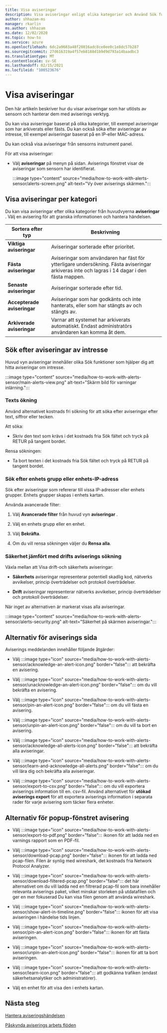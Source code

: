 ```yaml
---
title: Visa aviseringar
description: Visa aviseringar enligt olika kategorier och Använd Sök funktioner för att få hjälp att hitta aviseringar om intresse.
author: shhazam-ms
manager: rkarlin
ms.author: shhazam
ms.date: 12/02/2020
ms.topic: how-to
ms.service: azure
ms.openlocfilehash: 6dc2a9683a48f20816adc8ce0ee0c1e8dc57b287
ms.sourcegitcommit: 27d616319a4f57eb8188d1b9d9d793a14baadbc3
ms.translationtype: MT
ms.contentlocale: sv-SE
ms.lasthandoff: 02/15/2021
ms.locfileid: "100523676"
---
```

# <a name="view-alerts"></a>Visa aviseringar

Den här artikeln beskriver hur du visar aviseringar som har utlösts av sensorn och hanterar dem med aviserings verktyg.

Du kan visa aviseringar baserat på olika kategorier, till exempel aviseringar som har arkiverats eller fästs. Du kan också söka efter aviseringar av intresse, till exempel aviseringar baserat på en IP-eller MAC-adress.  

Du kan också visa aviseringar från sensorns instrument panel.

För att visa aviseringar:

- Välj **aviseringar** på menyn på sidan. Aviserings fönstret visar de aviseringar som sensorn har identifierat.

  :::image type="content" source="media/how-to-work-with-alerts-sensor/alerts-screen.png" alt-text="Vy över aviserings skärmen.":::

## <a name="view-alerts-by-category"></a>Visa aviseringar per kategori

Du kan visa aviseringar efter olika kategorier från huvudvyerna **aviseringar** . Välj en avisering för att granska informationen och hantera händelsen.

| Sortera efter typ | Beskrivning |
|--|--|
| **Viktiga aviseringar** | Aviseringar sorterade efter prioritet. |
| **Fästa aviseringar** | Aviseringar som användaren har fäst för ytterligare undersökning. Fästa aviseringar arkiveras inte och lagras i 14 dagar i den fästa mappen. |
| **Senaste aviseringar** | Aviseringar sorterade efter tid. |
| **Accepterade aviseringar** | Aviseringar som har godkänts och inte hanterats, eller som har stängts av och stängts av. |
| **Arkiverade aviseringar** | Varnar att systemet har arkiverats automatiskt. Endast administratörs användaren kan komma åt dem. |

## <a name="search-for-alerts-of-interest"></a>Sök efter aviseringar av intresse

Huvud vyn aviseringar innehåller olika Sök funktioner som hjälper dig att hitta aviseringar om intresse.

:::image type="content" source="media/how-to-work-with-alerts-sensor/main-alerts-view.png" alt-text="Skärm bild för varningar inlärning.":::

### <a name="text-search"></a>Texts ökning

Använd alternativet kostnads fri sökning för att söka efter aviseringar efter text, siffror eller tecken.

Att söka:

- Skriv den text som krävs i det kostnads fria Sök fältet och tryck på RETUR på tangent bordet.

Rensa sökningen:

- Ta bort texten i det kostnads fria Sök fältet och tryck på RETUR på tangent bordet.

### <a name="device-group-or-device-ip-address-search"></a>Sök efter enhets grupp eller enhets-IP-adress

Sök efter aviseringar som refererar till vissa IP-adresser eller enhets grupper. Enhets grupper skapas i enhets kartan.

Använda avancerade filter:

1. Välj **Avancerade filter** från huvud vyn **aviseringar** .

2. Välj en enhets grupp eller en enhet.

3. Välj **Bekräfta**.

4. Om du vill rensa sökningen väljer du **Rensa alla**.

### <a name="security-versus-operational-alert-search"></a>Säkerhet jämfört med drifts aviserings sökning

Växla mellan att Visa drift-och säkerhets aviseringar:

- **Säkerhets** aviseringar representerar potentiell skadlig kod, nätverks avvikelser, princip överträdelser och protokoll överträdelser.

- **Drift** aviseringar representerar nätverks avvikelser, princip överträdelser och protokoll överträdelser.

När inget av alternativen är markerat visas alla aviseringar.

:::image type="content" source="media/how-to-work-with-alerts-sensor/alerts-security.png" alt-text="Säkerhet på skärmen aviseringar.":::

## <a name="alert-page-options"></a>Alternativ för aviserings sida

Aviserings meddelanden innehåller följande åtgärder:

- Välj :::image type="icon" source="media/how-to-work-with-alerts-sensor/acknowledge-an-alert-icon.png" border="false"::: att bekräfta en avisering.

- Välj :::image type="icon" source="media/how-to-work-with-alerts-sensor/unacknowledge-an-alert-icon.png" border="false"::: om du vill bekräfta en avisering.

- Välj :::image type="icon" source="media/how-to-work-with-alerts-sensor/pin-an-alert-icon.png" border="false"::: om du vill fästa en avisering.

- Välj :::image type="icon" source="media/how-to-work-with-alerts-sensor/unpin-an-alert-icon.png" border="false"::: om du vill ta bort en avisering.

- Välj :::image type="icon" source="media/how-to-work-with-alerts-sensor/acknowledge-all-alerts-icon.png" border="false"::: att bekräfta alla aviseringar.

- Välj :::image type="icon" source="media/how-to-work-with-alerts-sensor/learn-and-acknowledge-all-alerts.png" border="false"::: om du vill lära dig och bekräfta alla aviseringar.

- Välj :::image type="icon" source="media/how-to-work-with-alerts-sensor/export-to-csv.png" border="false"::: om du vill exportera aviserings information till en. csv-fil. Använd alternativet för **utökad aviserings export** för att exportera aviserings information i separata rader för varje avisering som täcker flera enheter.

## <a name="alert-pop-up-window-options"></a>Alternativ för popup-fönstret avisering

- Välj :::image type="icon" source="media/how-to-work-with-alerts-sensor/export-to-pdf.png" border="false"::: ikonen för att ladda ned en varnings rapport som en PDF-fil.

- Välj :::image type="icon" source="media/how-to-work-with-alerts-sensor/download-pcap.png" border="false"::: ikonen för att ladda ned pcap-filen. Filen är synlig med wireshark, det kostnads fria Network Protocol Analyzer.

- Välj :::image type="icon" source="media/how-to-work-with-alerts-sensor/download-filtered-pcap.png" border="false"::: det här alternativet om du vill ladda ned en filtrerad pcap-fil som bara innehåller relevanta aviserings paket, vilket minskar storleken på utdatafilen och ger en mer fokuserad Du kan visa filen genom att använda wireshark.

- Välj :::image type="icon" source="media/how-to-work-with-alerts-sensor/show-alert-in-timeline.png" border="false"::: ikonen för att visa aviseringen i händelse tids linjen.

- Välj :::image type="icon" source="media/how-to-work-with-alerts-sensor/pin-an-alert-icon.png" border="false"::: ikonen för att fästa aviseringen.

- Välj :::image type="icon" source="media/how-to-work-with-alerts-sensor/unpin-an-alert-icon.png" border="false"::: ikonen för att ta bort aviseringen.

- Välj :::image type="icon" source="media/how-to-work-with-alerts-sensor/learn-icon.png" border="false"::: att godkänna trafiken (endast säkerhetsanalytiker och administratörer).

- Välj en enhet för att visa den i enhets kartan.

## <a name="next-steps"></a>Nästa steg

[Hantera aviseringshändelsen](how-to-manage-the-alert-event.md)

[Påskynda aviserings arbets flöden](how-to-accelerate-alert-incident-response.md)
